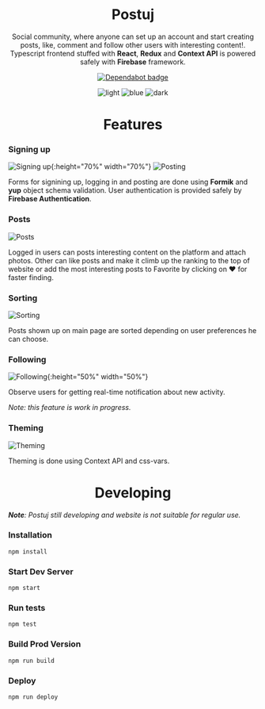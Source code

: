 <div align="center">
  <h1>Postuj</h1>



Social community, where anyone can set up an account and start creating posts, like, comment and follow other users with interesting content!. Typescript frontend stuffed with **React**, **Redux** and **Context API** is powered safely with **Firebase** framework.

[![Dependabot badge](https://flat.badgen.net/dependabot/wbkd/webpack-starter?icon=dependabot)](https://dependabot.com/)

![light](https://i.imgur.com/FzuuG7F.jpg)
![blue](https://i.imgur.com/RhtLoHi.jpg)
![dark](https://i.imgur.com/8rOR638.jpg)

</div>
<div align="center">
  <h1>Features</h1>

</div>

### Signing up

![Signing up](https://i.imgur.com/4EjlKt9.png){:height="70%" width="70%"}
![Posting](https://i.imgur.com/G1U7kqe.png)

Forms for signining up, logging in and posting are done using **Formik** and **yup** object schema validation. User authentication is provided safely by **Firebase Authentication**.

### Posts

![Posts](https://i.imgur.com/RY7sujb.png)

Logged in users can posts interesting content on the platform and attach photos. Other can like posts and make it climb up the ranking to the top of website or add the most interesting posts to Favorite by clicking on ❤ for faster finding. 


### Sorting

![Sorting](https://i.imgur.com/PFysiG5.png)

Posts shown up on main page are sorted depending on user preferences he can choose.

### Following

![Following](https://i.imgur.com/uiCYUpn.png){:height="50%" width="50%"}

Observe users for getting real-time notification about new activity.

*Note: this feature is work in progress.*

### Theming

![Theming](https://i.imgur.com/ffrdtFs.png)

Theming is done using Context API and css-vars.


<div align="center">
  <h1>Developing</h1>
  </div>

***Note**: Postuj still developing and website is not suitable for regular use.*

### Installation

```
npm install
```

### Start Dev Server

```
npm start
```

### Run tests

```
npm test
```

### Build Prod Version

```
npm run build
```

### Deploy

```
npm run deploy
```

</div>